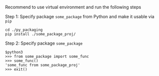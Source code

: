 Recommend to use virtual environment and run the following steps

Step 1:
Specify package `some_package` from Python and make it usable via `pip`
```
cd ./py_packaging
pip install ./some_package_proj/
```

Step 2:
Specify package `some_package`
```
$python3
>>> from some_package import some_func
>>> some_func()
'some_func from some_package_proj'
>>> exit()
```

